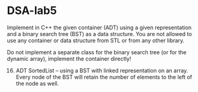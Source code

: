 # DSA-lab5

Implement in C++ the given container (ADT) using a given representation and a binary search 
tree (BST) as a data structure. You are not allowed to use any container or data structure from STL or 
from any other library.

Do not implement a separate class for the binary search tree (or for the dynamic array), 
implement the container directly!

16. ADT SortedList – using a BST with linked representation on an array. Every node of the BST 
will retain the number of elements to the left of the node as well.
